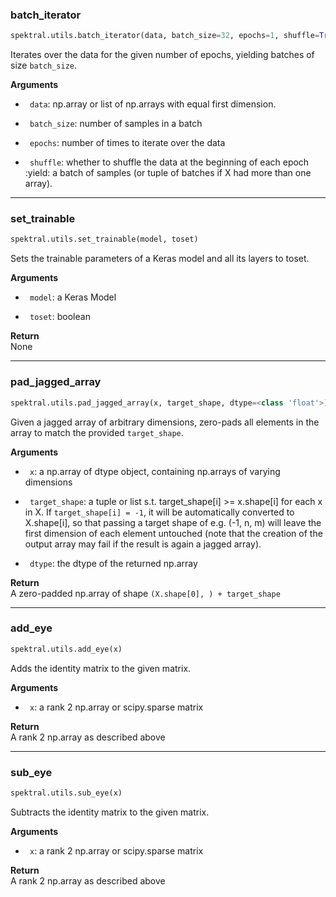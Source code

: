 ### batch_iterator


```python
spektral.utils.batch_iterator(data, batch_size=32, epochs=1, shuffle=True)
```



Iterates over the data for the given number of epochs, yielding batches of
size `batch_size`.

**Arguments**  

- ` data`: np.array or list of np.arrays with equal first dimension.

- ` batch_size`: number of samples in a batch

- ` epochs`: number of times to iterate over the data

- ` shuffle`: whether to shuffle the data at the beginning of each epoch
:yield: a batch of samples (or tuple of batches if X had more than one 
array). 

----

### set_trainable


```python
spektral.utils.set_trainable(model, toset)
```



Sets the trainable parameters of a Keras model and all its layers to toset.

**Arguments**  

- ` model`: a Keras Model

- ` toset`: boolean

**Return**  
 None

----

### pad_jagged_array


```python
spektral.utils.pad_jagged_array(x, target_shape, dtype=<class 'float'>)
```



Given a jagged array of arbitrary dimensions, zero-pads all elements in the
array to match the provided `target_shape`.

**Arguments**  

- ` x`: a np.array of dtype object, containing np.arrays of varying 
dimensions

- ` target_shape`: a tuple or list s.t. target_shape[i] >= x.shape[i]
for each x in X.
If `target_shape[i] = -1`, it will be automatically converted to X.shape[i], 
so that passing a target shape of e.g. (-1, n, m) will leave the first 
dimension of each element untouched (note that the creation of the output
array may fail if the result is again a jagged array). 

- ` dtype`: the dtype of the returned np.array

**Return**  
 A zero-padded np.array of shape `(X.shape[0], ) + target_shape`

----

### add_eye


```python
spektral.utils.add_eye(x)
```



Adds the identity matrix to the given matrix.

**Arguments**  

- ` x`: a rank 2 np.array or scipy.sparse matrix

**Return**  
 A rank 2 np.array as described above

----

### sub_eye


```python
spektral.utils.sub_eye(x)
```



Subtracts the identity matrix to the given matrix.

**Arguments**  

- ` x`: a rank 2 np.array or scipy.sparse matrix

**Return**  
 A rank 2 np.array as described above
